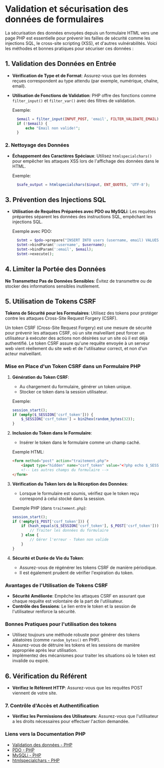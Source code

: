 # Validation et sécurisation des données de formulaires

La sécurisation des données envoyées depuis un formulaire HTML vers une page PHP est essentielle pour prévenir les failles de sécurité comme les injections SQL, le cross-site scripting (XSS), et d'autres vulnérabilités. Voici les méthodes et bonnes pratiques pour sécuriser ces données :

## 1. Validation des Données en Entrée

- **Vérification de Type et de Format**: Assurez-vous que les données reçues correspondent au type attendu (par exemple, numérique, chaîne, email).
- **Utilisation de Fonctions de Validation**: PHP offre des fonctions comme `filter_input()` et `filter_var()` avec des filtres de validation.
  
  Exemple:

  ```php
    $email = filter_input(INPUT_POST, 'email', FILTER_VALIDATE_EMAIL);
    if (!$email) {
        echo "Email non valide!";
    }
  ```

### 2. Nettoyage des Données

- **Échappement des Caractères Spéciaux**: Utilisez `htmlspecialchars()` pour empêcher les attaques XSS lors de l'affichage des données dans le HTML.
  
  Exemple:

  ```php
    $safe_output = htmlspecialchars($input, ENT_QUOTES, 'UTF-8');
  ```

## 3. Prévention des Injections SQL

- **Utilisation de Requêtes Préparées avec PDO ou MySQLi**: Les requêtes préparées séparent les données des instructions SQL, empêchant les injections SQL.

  Exemple avec PDO:

  ```php
    $stmt = $pdo->prepare("INSERT INTO users (username, email) VALUES (:username, :email)");
    $stmt->bindParam(':username', $username);
    $stmt->bindParam(':email', $email);
    $stmt->execute();
  ```

## 4. Limiter la Portée des Données

**Ne Transmettez Pas de Données Sensibles**: Évitez de transmettre ou de stocker des informations sensibles inutilement.

## 5. Utilisation de Tokens CSRF

**Tokens de Sécurité pour les Formulaires**: Utilisez des tokens pour protéger contre les attaques Cross-Site Request Forgery (CSRF).

Un token CSRF (Cross-Site Request Forgery) est une mesure de sécurité pour prévenir les attaques CSRF, où un site malveillant peut forcer un utilisateur à exécuter des actions non désirées sur un site où il est déjà authentifié. Le token CSRF assure qu'une requête envoyée à un serveur web vient réellement du site web et de l'utilisateur correct, et non d'un acteur malveillant.

### Mise en Place d'un Token CSRF dans un Formulaire PHP

1. **Génération du Token CSRF**:
   - Au chargement du formulaire, générer un token unique.
   - Stocker ce token dans la session utilisateur.

   Exemple:

   ```php
   session_start();
   if (empty($_SESSION['csrf_token'])) {
       $_SESSION['csrf_token'] = bin2hex(random_bytes(32));
   }
   ```

2. **Inclusion du Token dans le Formulaire**:
   - Insérer le token dans le formulaire comme un champ caché.

   Exemple HTML:

   ```html
   <form method="post" action="traitement.php">
       <input type="hidden" name="csrf_token" value="<?php echo $_SESSION['csrf_token']; ?>">
       <!-- Les autres champs du formulaire -->
   </form>
   ```

3. **Vérification du Token lors de la Réception des Données**:
   - Lorsque le formulaire est soumis, vérifiez que le token reçu correspond à celui stocké dans la session.

   Exemple PHP (dans `traitement.php`):

   ```php
   session_start();
   if (!empty($_POST['csrf_token'])) {
       if (hash_equals($_SESSION['csrf_token'], $_POST['csrf_token'])) {
           // Traiter les données du formulaire
       } else {
           // Gérer l'erreur - Token non valide
       }
   }
   ```

4. **Sécurité et Durée de Vie du Token**:
   - Assurez-vous de régénérer les tokens CSRF de manière périodique.
   - Il est également prudent de vérifier l'expiration du token.

### Avantages de l'Utilisation de Tokens CSRF

- **Sécurité Améliorée**: Empêche les attaques CSRF en assurant que chaque requête est volontaire de la part de l'utilisateur.
- **Contrôle des Sessions**: Le lien entre le token et la session de l'utilisateur renforce la sécurité.

### Bonnes Pratiques pour l'utilisation des tokens

- Utilisez toujours une méthode robuste pour générer des tokens aléatoires (comme `random_bytes()` en PHP).
- Assurez-vous de détruire les tokens et les sessions de manière appropriée après leur utilisation.
- Implémentez des mécanismes pour traiter les situations où le token est invalide ou expiré.

## 6. Vérification du Référent

- **Vérifiez le Référent HTTP**: Assurez-vous que les requêtes POST viennent de votre site.

### 7. Contrôle d'Accès et Authentification

- **Vérifiez les Permissions des Utilisateurs**: Assurez-vous que l'utilisateur a les droits nécessaires pour effectuer l'action demandée.

### Liens vers la Documentation PHP

- [Validation des données - PHP](https://www.php.net/manual/fr/book.filter.php)
- [PDO - PHP](https://www.php.net/manual/fr/book.pdo.php)
- [MySQLi - PHP](https://www.php.net/manual/fr/book.mysqli.php)
- [htmlspecialchars - PHP](https://www.php.net/manual/fr/function.htmlspecialchars.php)